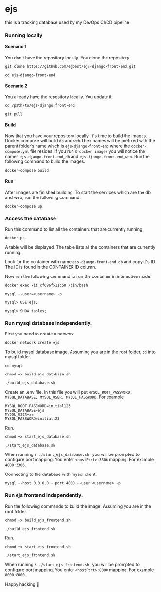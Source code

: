 # ejs
this is a tracking database used by my DevOps CI/CD pipeline

### Running locally

#### Scenario 1

You don’t have the repository locally. You clone the repository.

```
git clone https://github.com/ejbest/ejs-django-front-end.git
```

```
cd ejs-django-front-end
```

#### Scenario 2

You already have the repository locally. You update it.

```
cd /path/to/ejs-django-front-end
```

```
git pull
```

#### Build

Now that you have your repository locally.  It's time to build the images. Docker compose will build `db` and `web`.Their names will be prefixed with the parent folder’s name which is `ejs-django-front-end` where the `docker-compose.yml` file resides. If you run `$ docker images` you will notice the names `ejs-django-front-end_db` and `ejs-django-front-end_web`. Run the following command to build the images.

```
docker-compose build
```

#### Run

After images are finished building. To start the services which are the db and web, run the following command.

```
docker-compose up
```


### Access the database

Run this command to list all the containers that are currently running.

```
docker ps 
```

A table will be displayed. The table lists all the containers that are currently running.

Look for the container with name `ejs-django-front-end_db` and copy it's ID. The ID is found in the CONTAINER ID column.

Now run the following command to run the container in interactive mode.


```
docker exec -it cf696f511c50 /bin/bash
```

```
mysql --user=<username> -p
```

```
mysql> USE ejs;
```

```
mysql> SHOW tables;
```



### Run mysql database independently.

First you need to create a network 

```
docker network create ejs
```


To build mysql database image. Assuming you are in the root folder, `cd` into mysql folder.


```
cd mysql
```

```
chmod +x build_ejs_database.sh
```

```
./build_ejs_database.sh 
```

Create an .env file. In this file you will put `MYSQL_ROOT_PASSWORD, MYSQL_DATABASE, MYSQL_USER, MYSQL_PASSWORD`. For example

```
MYSQL_ROOT_PASSWORD=initial123
MYSQL_DATABASE=ejs
MYSQL_USER=sa
MYSQL_PASSWORD=initial123
```

Run.

```
chmod +x start_ejs_database.sh
```

```
./start_ejs_database.sh 
```

When running `$ ./start_ejs_database.sh ` you will be prompted to configure port mapping. You enter `<hostPort>:3306` mapping. For example `4000:3306`.

Connecting to the database with mysql client.

```
mysql --host 0.0.0.0 --port 4000 --user <username> -p
```

### Run ejs frontend independently.

Run the following commands to build the image.
Assuming you are in the root folder.

```chmod +x build_ejs_frontend.sh```

```./build_ejs_frontend.sh ```


Run.

```chmod +x start_ejs_frontend.sh```

```./start_ejs_frontend.sh```

When running `$ ./start_ejs_frontend.sh ` you will be prompted to configure port mapping. You enter `<hostPort>:8000` mapping. For example `8000:8000`.

Happy hacking 🚀
